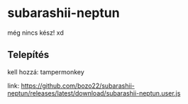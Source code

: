 # subarashii-neptun
még nincs kész! xd

## Telepítés

kell hozzá: tampermonkey

link: https://github.com/bozo22/subarashii-neptun/releases/latest/download/subarashii-neptun.user.js
